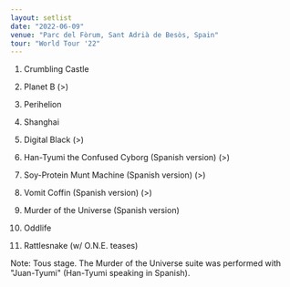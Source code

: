 ```yaml
---
layout: setlist
date: "2022-06-09"
venue: "Parc del Fòrum, Sant Adrià de Besòs, Spain"
tour: "World Tour '22"
---
```



 1. Crumbling Castle

 2. Planet B
    (>)

 3. Perihelion

 4. Shanghai

 5. Digital Black
    (>)

 6. Han-Tyumi the Confused Cyborg
    (Spanish version) (>)

 7. Soy-Protein Munt Machine
    (Spanish version) (>)

 8. Vomit Coffin
    (Spanish version) (>)

 9. Murder of the Universe
    (Spanish version) 

10. Oddlife

11. Rattlesnake
    (w/ O.N.E. teases)


Note: Tous stage. The Murder of the Universe suite was performed with "Juan-Tyumi" (Han-Tyumi speaking in Spanish).
